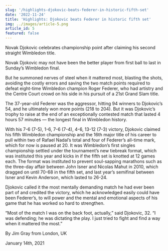 ```yaml
---
slug: '/highlights-djokovic-beats-federer-in-historic-fifth-set'
date: '2022-11-24'
title: 'Highlights: Djokovic beats Federer in historic fifth set'
img: ../images/article-5.png
article_id: 5
featured: false
---
```


Novak Djokovic celebrates championship point after claiming his second straight Wimbledon title.

Novak Djokovic may not have been the better player from first ball to last in Sunday’s Wimbledon final.

But he summoned nerves of steel when it mattered most, blasting the shots, avoiding the costly errors and saving the two match points required to defeat eight-time Wimbledon champion Roger Federer, who had artistry and the Centre Court crowd on his side in his pursuit of a 21st Grand Slam title.

The 37-year-old Federer was the aggressor, hitting 94 winners to Djokovic’s 54, and he ultimately won more points (218 to 204). But it was Djokovic’s trophy to raise at the end of an exceptionally contested match that lasted 4 hours 57 minutes — the longest final in Wimbledon history.

With his 7-6 (7-5), 1-6, 7-6 (7-4), 4-6, 13-12 (7-3) victory, Djokovic claimed his fifth Wimbledon championship and the 16th major title of his career to pull within two of Rafael Nadal’s total and four of Federer’s all-time mark, which for now is paused at 20. It was Wimbledon’s first singles championship settled under the tournament’s new tiebreak format, which was instituted this year and kicks in if the fifth set is knotted at 12 games each. The format was instituted to prevent soul-sapping marathons such as the three-day affair between John Isner and Nicolas Mahut in 2010, which dragged on until 70-68 in the fifth set, and last year’s semifinal between Isner and Kevin Anderson, which lasted to 26-24.

Djokovic called it the most mentally demanding match he had ever been part of and credited the victory, which he acknowledged easily could have been Federer’s, to will power and the mental and emotional aspects of his game that he has worked so hard to strengthen.

“Most of the match I was on the back foot, actually,” said Djokovic, 32. “I was defending; he was dictating the play. I just tried to fight and find a way when it mattered the most.”

By Jim Gray from London, UK

January 14th, 2021
